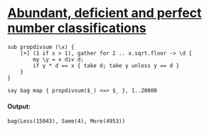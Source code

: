 [1]: http://rosettacode.org/wiki/Abundant,_deficient_and_perfect_number_classifications

# [Abundant, deficient and perfect number classifications][1]

```perl6
sub propdivsum (\x) {
    [+] (1 if x > 1), gather for 2 .. x.sqrt.floor -> \d {
        my \y = x div d;
        if y * d == x { take d; take y unless y == d }
    }
}
 
say bag map { propdivsum($_) <=> $_ }, 1..20000
```

#### Output:
```
bag(Less(15043), Same(4), More(4953))
```